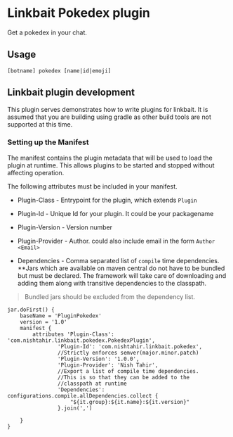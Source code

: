 # Linkbait Pokedex plugin 

Get a pokedex in your chat.

## Usage
```
[botname] pokedex [name|id|emoji]
```

## Linkbait plugin development
This plugin serves demonstrates how to write plugins for linkbait. It is assumed
that you are building using gradle as other build tools are not supported
at this time.

### Setting up the Manifest

The manifest contains the plugin metadata that will be used to load the plugin at
runtime. This allows plugins to be started and stopped without affecting operation.

The following attributes must be included in your manifest.

* Plugin-Class - Entrypoint for the plugin, which extends `Plugin`

* Plugin-Id - Unique Id for your plugin. It could be your packagename

* Plugin-Version - Version number

* Plugin-Provider - Author. could also include email in the form `Author <Email>`

* Dependencies - Comma separated list of `compile` time dependencies. **Jars which are
  available on maven central do not have to be bundled but must be declared. The 
  framework will take care of downloading and adding them along with transitive dependencies
  to the classpath.

> Bundled jars should be excluded from the dependency list. 


```
jar.doFirst() {
    baseName = 'PluginPokedex'
    version = '1.0'
    manifest {
        attributes 'Plugin-Class': 'com.nishtahir.linkbait.pokedex.PokedexPlugin',
                'Plugin-Id': 'com.nishtahir.linkbait.pokedex',
                //Strictly enforces semver(major.minor.patch)
                'Plugin-Version': '1.0.0',
                'Plugin-Provider': 'Nish Tahir',
                //Export a list of compile time dependencies.
                //This is so that they can be added to the
                //classpath at runtime
                'Dependencies': configurations.compile.allDependencies.collect {
                    "${it.group}:${it.name}:${it.version}"
                }.join(',')

    }
}
```